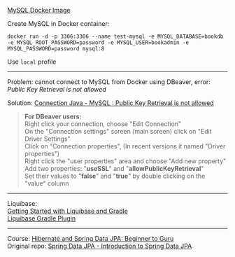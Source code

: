 [MySQL Docker Image](https://hub.docker.com/_/mysql/)  

Create MySQL in Docker container:
```shell
docker run -d -p 3306:3306 --name test-mysql -e MYSQL_DATABASE=bookdb -e MYSQL_ROOT_PASSWORD=password -e MYSQL_USER=bookadmin -e MYSQL_PASSWORD=password mysql:8
```

Use `local` profile

---
Problem: cannot connect to MySQL from Docker using DBeaver, error: _Public Key Retrieval is not allowed_

Solution: [Connection Java - MySQL : Public Key Retrieval is not allowed](https://stackoverflow.com/questions/50379839/connection-java-mysql-public-key-retrieval-is-not-allowed)
> **For DBeaver users:**  
> Right click your connection, choose "Edit Connection"  
> On the "Connection settings" screen (main screen) click on "Edit Driver Settings"  
> Click on "Connection properties", (In recent versions it named "Driver properties")  
> Right click the "user properties" area and choose "Add new property"  
> Add two properties: "**useSSL**" and "**allowPublicKeyRetrieval**"  
> Set their values to "**false**" and "**true**" by double clicking on the "value" column  

---
Liquibase:  
[Getting Started with Liquibase and Gradle](https://docs.liquibase.com/tools-integrations/gradle/getting-started-liquibase-gradle.html)  
[Liquibase Gradle Plugin](https://github.com/liquibase/liquibase-gradle-plugin)  

---
Course: [Hibernate and Spring Data JPA: Beginner to Guru](https://www.udemy.com/course/hibernate-and-spring-data-jpa-beginner-to-guru/)  
Original repo: [Spring Data JPA - Introduction to Spring Data JPA](https://github.com/springframeworkguru/sdjpa-intro)  
